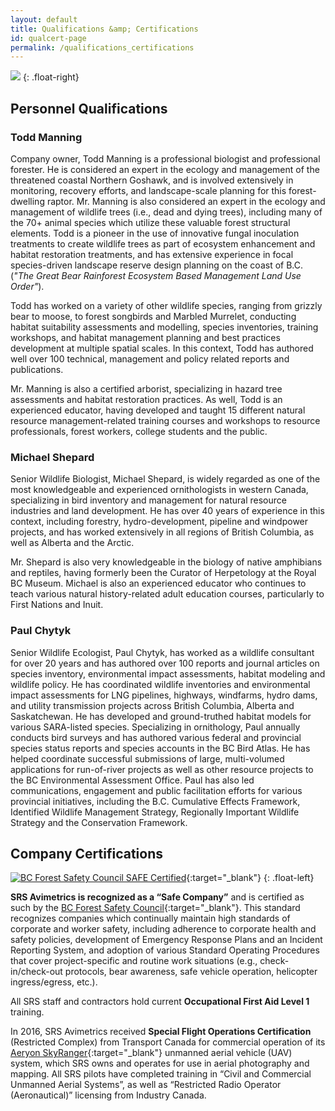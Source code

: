 ```yaml
---
layout: default
title: Qualifications &amp; Certifications
id: qualcert-page
permalink: /qualifications_certifications
---
```


![]({{site.baseurl}}/assets/img/IMGP0034.JPG)
{: .float-right}

## Personnel Qualifications

### Todd Manning

Company owner, Todd Manning is a professional biologist and professional forester. He is considered an expert in the ecology and management of the threatened coastal Northern Goshawk, and is involved extensively in monitoring, recovery efforts, and landscape-scale planning for this forest-dwelling raptor. Mr. Manning is also considered an expert in the ecology and management of wildlife trees (i.e., dead and dying trees), including many of the 70+ animal species which utilize these valuable forest structural elements. Todd is a pioneer in the use of innovative fungal inoculation treatments to create wildlife trees as part of ecosystem enhancement and habitat restoration treatments, and has extensive experience in focal species-driven landscape reserve design planning on the coast of B.C. (*"The Great Bear Rainforest Ecosystem Based Management Land Use Order"*).

Todd has worked on a variety of other wildlife species, ranging from grizzly bear to moose, to forest songbirds and Marbled Murrelet, conducting habitat suitability assessments and modelling, species inventories, training workshops, and habitat management planning and best practices development at multiple spatial scales. In this context, Todd has authored well over 100 technical, management and policy related reports and publications.

Mr. Manning is also a certified arborist, specializing in hazard tree assessments and habitat restoration practices. As well, Todd is an experienced educator, having developed and taught 15 different natural resource management-related training courses and workshops to resource professionals, forest workers, college students and the public.

### Michael Shepard

Senior Wildlife Biologist, Michael Shepard, is widely regarded as one of the most knowledgeable and experienced ornithologists in western Canada, specializing in bird inventory and management for natural resource industries and land development. He has over 40 years of experience in this context, including forestry, hydro-development, pipeline and windpower projects, and has worked extensively in all regions of British Columbia, as well as Alberta and the Arctic. 

Mr. Shepard is also very knowledgeable in the biology of native amphibians and reptiles, having formerly been the Curator of Herpetology at the Royal BC Museum. Michael is also an experienced educator who continues to teach various natural history-related adult education courses, particularly to First Nations and Inuit.

### Paul Chytyk

Senior Wildlife Ecologist, Paul Chytyk, has worked as a wildlife consultant for over 20 years and has authored over 100 reports and journal articles on species inventory, environmental impact assessments, habitat modeling and wildlife policy. He has coordinated wildlife inventories and environmental impact assessments for LNG pipelines, highways, windfarms, hydro dams, and utility transmission projects across British Columbia, Alberta and Saskatchewan. He has developed and ground-truthed habitat models for various SARA-listed species. Specializing in ornithology, Paul annually conducts bird surveys and has authored various federal and provincial species status reports and species accounts in the BC Bird Atlas. He has helped coordinate successful submissions of large, multi-volumed applications for run-of-river projects as well as other resource projects to the BC Environmental Assessment Office. Paul has also led communications, engagement and public facilitation efforts for various provincial initiatives, including the B.C. Cumulative Effects Framework, Identified Wildlife Management Strategy, Regionally Important Wildlife Strategy and the Conservation Framework.

## Company Certifications

[![BC Forest Safety Council SAFE Certified]({{site.baseurl}}/assets/img/bc_safe_certified.png "BC Forest Safety Council SAFE Certified")][bc forest safe link]{:target="_blank"}
{: .float-left}

**SRS Avimetrics is recognized as a “Safe Company”** and is certified as such  by the [BC Forest Safety Council][bc forest safe link]{:target="_blank"}. This standard recognizes companies which continually maintain high standards of corporate and worker safety, including adherence to corporate health and safety policies, development of Emergency Response Plans and an Incident Reporting System, and adoption of various Standard Operating Procedures that cover project-specific and routine work situations (e.g., check-in/check-out protocols, bear awareness, safe vehicle operation, helicopter ingress/egress, etc.).

All SRS staff and contractors hold current **Occupational First Aid Level 1** training.

In 2016, SRS Avimetrics received **Special Flight Operations Certification** (Restricted Complex) from Transport Canada for commercial operation of its [Aeryon SkyRanger](https://www.aeryon.com/aeryon-skyranger){:target="_blank"} unmanned aerial vehicle (UAV) system, which SRS owns and operates for use in aerial photography and mapping. All SRS pilots have completed training in “Civil and Commercial Unmanned Aerial Systems”, as well as “Restricted Radio Operator (Aeronautical)” licensing from Industry Canada.

[bc forest safe link]: http://www.bcforestsafe.org/safe_companies/whos_safe.html